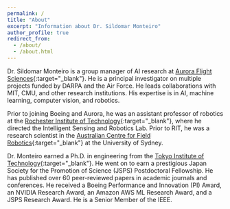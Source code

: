 ```yaml
---
permalink: /
title: "About"
excerpt: "Information about Dr. Sildomar Monteiro"
author_profile: true
redirect_from: 
  - /about/
  - /about.html
---
```


Dr. Sildomar Monteiro is a group manager of AI research at [Aurora Flight Sciences](http://www.aurora.aero/){:target="_blank"}. He is a principal investigator on multiple projects funded by DARPA and the Air Force. He leads collaborations with MIT, CMU, and other research institutions. His expertise is in AI, machine learning, computer vision, and robotics.

Prior to joining Boeing and Aurora, he was an assistant professor of robotics at the [Rochester Institute of Technology](https://www.rit.edu/kgcoe/electrical/){:target="_blank"}, where he directed the Intelligent Sensing and Robotics Lab. Prior to RIT, he was a research scientist in the [Australian Centre for Field Robotics](https://sydney.edu.au/engineering/our-research/robotics-and-intelligent-systems/australian-centre-for-field-robotics.html){:target="_blank"} at the University of Sydney.

Dr. Monteiro earned a Ph.D. in engineering from the [Tokyo Institute of Technology](https://www.titech.ac.jp/english/){:target="_blank"}. He went on to earn a prestigious Japan Society for the Promotion of Science (JSPS) Postdoctoral Fellowship. He has published over 60 peer-reviewed papers in academic journals and conferences. He received a Boeing Performance and Innovation (PI) Award, an NVIDIA Research Award, an Amazon AWS ML Research Award, and a JSPS Research Award. He is a Senior Member of the IEEE.


